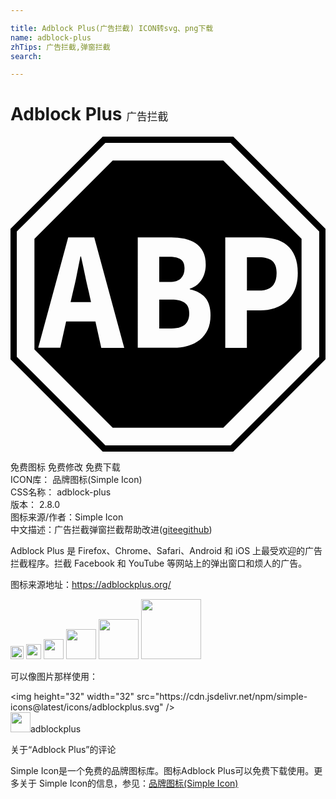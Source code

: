 ```yaml
---

title: Adblock Plus(广告拦截) ICON转svg、png下载
name: adblock-plus
zhTips: 广告拦截,弹窗拦截
search: 

---
```


# Adblock Plus  <small style="font-size: 60%;font-weight: 100">广告拦截</small>

<div id="svg" class="svg-wrap">
<svg role="img" viewBox="0 0 24 24" xmlns="http://www.w3.org/2000/svg"><title>Adblock Plus icon</title><path d="M7.027 0L0 7.027v9.941L7.027 24h9.941L24 16.968v-9.94L16.973 0zm.202.48h9.542l6.749 6.749v9.542l-6.749 6.749H7.23L.48 16.771V7.23zm.557 1.344L1.824 7.786v8.428l5.962 5.962h8.428l5.962-5.962V7.786l-5.962-5.962zM4.396 7.68H6.38l2.285 8.41H6.917l-.447-2.002H4.238l-.446 1.997h-1.68zm5.3 0h2.491c.355-.005.71.029 1.061.096.302.058.595.173.85.34.24.164.436.385.57.644.14.269.207.605.207 1.008 0 .192-.024.384-.072.566-.048.188-.12.365-.216.528-.1.168-.23.317-.379.437-.163.13-.35.226-.547.283v.053c.523.11.917.327 1.18.643.265.317.399.759.399 1.33 0 .432-.072.802-.216 1.109-.14.302-.346.561-.605.768-.269.206-.576.36-.902.451-.36.1-.735.154-1.109.149H9.696zm6.667 0h2.669c.374-.005.749.043 1.114.134.33.082.643.236.907.452.269.225.48.513.61.84.148.345.225.772.225 1.281 0 .49-.077.917-.23 1.277-.14.34-.35.643-.624.888a2.553 2.553 0 0 1-.908.518 3.551 3.551 0 0 1-1.099.168H18.01v2.852h-1.647zM5.328 9.125c-.091.446-.182.907-.274 1.373-.09.465-.192.912-.297 1.334l-.178.773h1.555l-.168-.773a31.5 31.5 0 0 1-.302-1.34 55.623 55.623 0 0 0-.293-1.367zm6.005.029v1.92h.773c.403 0 .696-.092.878-.279.182-.187.274-.437.274-.753 0-.317-.092-.548-.279-.682-.187-.134-.475-.206-.864-.206zm6.681.038v2.54h.917c.898 0 1.344-.447 1.344-1.34 0-.437-.115-.749-.34-.931-.226-.183-.562-.269-1.004-.269zm-6.681 3.22v2.204h.931c.902 0 1.354-.384 1.354-1.147 0-.37-.11-.639-.336-.807-.226-.168-.562-.25-1.018-.25z"/></svg>
</div>
<detail full-name='adblock-plus'></detail>

<div class="detail-page">
<p>
<span><span class="badge-success badge">免费图标</span> <span class="badge-success badge">免费修改</span>  <span class="badge-success badge">免费下载</span> </span>
<br/>
<span>
ICON库：
<span class="badge-secondary badge">品牌图标(Simple Icon)</span> 
</span>
<br/>
<span>
CSS名称：
<span class="badge-secondary badge">adblock-plus</span> 
</span>

<br/>
<span>
版本：
<span class="badge-secondary badge">2.8.0</span> 
</span>
<br/>
<span>图标来源/作者：<span class="badge-light badge">Simple Icon</span></span> 
<br/>
<span class="zh-detail">中文描述：<span class="badge-primary badge">广告拦截</span><span class="badge-primary badge">弹窗拦截</span><span class="help-link"><span>帮助改进</span>(<a href="https://gitee.com/liuwave/icon-helper/edit/master/json/brands/adblock-plus.json" target="_blank" rel="noopener noreferrer">gitee</a><a href="https://github.com/liuwave/icon-helper/edit/master/json/brands/adblock-plus.json" target="_blank" rel="noopener noreferrer">github</a></span>)</span><br/>
</p>
</div><div class="description description alert alert-light"><p>Adblock Plus 是 Firefox、Chrome、Safari、Android 和 iOS 上最受欢迎的广告拦截程序。拦截 Facebook 和 YouTube 等网站上的弹出窗口和烦人的广告。</p><p>图标来源地址：<a href="https://adblockplus.org/" target="_blank" rel="noopener noreferrer">https://adblockplus.org/</a></p></div>
<div class="alert alert-dark">
<img height="21" width="21" src="https://cdn.jsdelivr.net/npm/simple-icons@latest/icons/adblockplus.svg" />
<img height="24" width="24" src="https://cdn.jsdelivr.net/npm/simple-icons@latest/icons/adblockplus.svg" />
<img height="32" width="32" src="https://cdn.jsdelivr.net/npm/simple-icons@latest/icons/adblockplus.svg" />
<img height="48" width="48" src="https://cdn.jsdelivr.net/npm/simple-icons@latest/icons/adblockplus.svg" />
<img height="64" width="64" src="https://cdn.jsdelivr.net/npm/simple-icons@latest/icons/adblockplus.svg" />
<img height="96" width="96" src="https://cdn.jsdelivr.net/npm/simple-icons@latest/icons/adblockplus.svg" />

</div>
<div>
  <p>可以像图片那样使用：    
  </p>
  <div class="alert alert-primary" style="font-size: 14px">
    &lt;img height="32" width="32" src="https://cdn.jsdelivr.net/npm/simple-icons@latest/icons/adblockplus.svg" /&gt;
    <copy-btn content='<img height="32" width="32" src="https://cdn.jsdelivr.net/npm/simple-icons@latest/icons/adblockplus.svg" />'></copy-btn>
  </div>
  <div class="alert alert-secondary">
    <img height="32" width="32" src="https://cdn.jsdelivr.net/npm/simple-icons@latest/icons/adblockplus.svg" />adblockplus
    <copy-btn content="adblockplus" btn-title="复制图标名称"></copy-btn>
  </div>
</div>

<Vssue title="关于“Adblock Plus”的评论" >关于“Adblock Plus”的评论</Vssue>


<div><p>Simple Icon是一个免费的品牌图标库。图标Adblock Plus可以免费下载使用。更多关于  Simple Icon的信息，参见：<a target="_blank" href="https://iconhelper.cn/brands.html">品牌图标(Simple Icon)</a>
</p></div>
